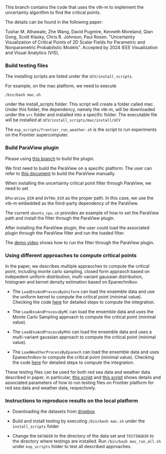 This branch contains the code that uses the vtk-m to implement the uncertainty algorithm to find the critical points.

The details can be found in the following paper:

Tushar M. Athawale, Zhe Wang, David Pugmire, Kenneth Moreland, Qian Gong, Scott Klasky, Chris R. Johnson, Paul Rosen. "Uncertainty Visualization of Critical Points of 2D Scalar Fields for Parametric and Nonparametric Probabilistic Models". Accepted by 2024 IEEE Visualization and Visual Analytics (VIS),

### Build testing files

The installing scripts are listed under the `UCV/install_scripts`.

For example, on the mac platform, we need to execute 

`/bin/bash mac.sh`

under the install_scripts folder. This script will create a folder called mac. Under this folder, the dependency, namely the vtk-m, will be downloaded under the `src` folder and installed into a specific folder. The executable file will be installed at `UCV/install_scripts/mac/install/UCV`

The `exp_scripts/frontier_run_weather.sh` is the script to run experiments on the Frontier supercomputer.

### Build ParaView plugin

Please using [this branch](https://github.com/wangzhezhe/UCV/tree/exp_critical_point) to build the plugin.

We first need to build the ParaView on a specific platform. The user can refer to [this document](https://gitlab.kitware.com/paraview/paraview/blob/master/Documentation/dev/build.md) to build the ParaView manually.

When installing the uncertainty critical point filter through ParaView, we need to set

`DParaView_DIR` and `DVTKm_DIR` as the proper path. In this case, we use the vtk-m embedded as the third-party dependency of the ParaView.

The current `ubuntu_cpu.sh` provides an example of how to set the ParaView path and install the filter through the ParaView plugin.

After installing the ParaView plugin, the user could load the associated plugin through the ParaView filter and run the loaded filter.

The [demo video](https://drive.google.com/file/d/1GS0OJW_HQWHP5HyS8xV0cxbDHKK_sRgR/view?usp=sharing) shows how to run the filter through the ParaView plugin.

### Using different approaches to compute critical points

In the paper, we describes multiple appraoches to compute the critical point, including monte carlo sampling, closed form appraoch based on indepedent uniform distribution, multi-variant gaussian distribution, histogram and kernel density estimation based on Epanechnikov. 
 - The `LoadEnsAndProcessByUniform` can load the ensemble data and use the uniform kernel to compute the critical point (minimal value). Checking the code [here](https://github.com/wangzhezhe/UCV/blob/exp_critical_point_noplugin/ucvworklet/CriticalPointWorklet.hpp#L224) for detailed steps to compute the integration. 

 - The `LoadEnsAndProcessByMC` can load the ensemble data and uses the Monte Carlo Sampling approach to compute the critical point (minimal value). 

 - The `LoadEnsAndProcessByMVG` can load the ensemble data and uses a multi-variant gaussian approach to compute the critical point (minimal value).
 
 - The `LoadWeatherProcessByEpanech` can load the ensemble data and uses Epanechnikov to compute the critical point (minimal value). Checking the code [here](https://github.com/wangzhezhe/UCV/blob/exp_critical_point_noplugin/ucvworklet/CriticalPointWorkletEpanechAOUF.hpp#L259) for detailed steps to compute the integration.

These testing files can be used for both red sea data and weather data described in paper, in particular, [this script](https://github.com/wangzhezhe/UCV/blob/exp_critical_point_noplugin/exp_scripts/frontier_run_redsea.sh) and [this script](https://github.com/wangzhezhe/UCV/blob/exp_critical_point_noplugin/exp_scripts/frontier_run_weather.sh) shows details and associated parameters of how to run testing files on Frontier platform for red sea data and weather data, respectively.

### Instructions to reproduce results on the local platform

 - Downloading the datasets from [dropbox](https://www.dropbox.com/scl/fo/k10dchlr2xyc41zdbkmht/AIRZmg7-A8z8uafgqxJq1Nw?rlkey=300w9wu7arqlhb5t0ws0238le&st=htzmextw&dl=0)

 - Build and install testing by executing `/bin/bash mac.sh` under the `install_scripts` folder

 - Change the `DATADIR` to the directory of the data set and `TESTINGDIR` to the directory where testings are installed. Run `/bin/bash mac_run_all.sh` under `exp_scripts` folder to test all described approaches.
